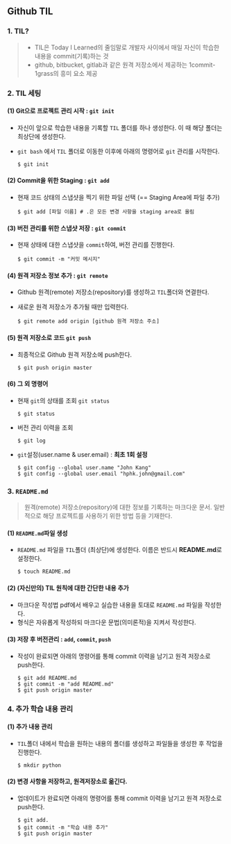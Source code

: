 ## Github TIL

### 1. TIL?

> * TIL은 Today I Learned의 줄임말로 개발자 사이에서 매일 자신이 학습한 내용을 commit(기록)하는 것
> * github, bitbucket, gitlab과 같은 원격 저장소에서 제공하는 1commit-1grass의 흥미 요소 제공



### 2. TIL 세팅

#### (1) Git으로 프로젝트 관리 시작 : `git init`

* 자신이 앞으로 학습한 내용을 기록할 `TIL` 폴더를 하나 생성한다. 이 때 해당 폴더는 최상단에 생성한다.

* `git bash` 에서 `TIL` 폴더로 이동한 이후에 아래의 명령어로 `git` 관리를 시작한다.

  ~~~ shell
  $ git init
  ~~~

  

#### (2) Commit을 위한 Staging : `git add`

* 현재 코드 상태의 스냅샷을 찍기 위한 파일 선택 (== Staging Area에 파일 추가)

  ```shell
  $ git add [파일 이름] # .은 모든 변경 사항을 staging area로 올림
  ```

  

#### (3) 버전 관리를 위한 스냅샷 저장 : `git commit`

* 현재 상태에 대한 스냅샷을 `commit`하여, 버전 관리를 진행한다.

  ~~~shell
  $ git commit -m "커밋 메시지"
  ~~~

  

#### (4) 원격 저장소 정보 추가 : `git remote`

* Github 원격(remote) 저장소(repository)를 생성하고 `TIL`폴더와 연결한다.

* 새로운 원격 저장소가 추가될 때만 입력한다.

  ~~~SHELL
  $ git remote add origin [github 원격 저장소 주소]
  ~~~

  

 

#### (5) 원격 저장소로 코드 `git push`

* 최종적으로 Github 원격 저장소에 push한다.

  ```shell
  $ git push origin master
  ```

  

#### (6) 그 외 명령어

* 현재 `git`의 상태를 조회 `git status`

  ~~~shell
  $ git status
  ~~~

* 버전 관리 이력을 조회

  ~~~shell
  $ git log
  ~~~

* `git`설정(user.name & user.email) : **최초 1회 설정**

  ~~~shell
  $ git config --global user.name "John Kang"
  $ git config --global user.email "hphk.john@gmail.com"
  ~~~



### 3. `README.md`

> 원격(remote) 저장소(repository)에 대한 정보를 기록하는 마크다운 문서. 일반적으로 해당 프로젝트를 사용하기 위한 방법 등을 기재한다.



#### (1) `README.md`파일 생성

* `README.md` 파일을 `TIL`폴더 (최상단)에 생성한다. 이름은 반드시 **README.md**로 설정한다.

  ``` shell
  $ touch README.md
  ```



#### (2) (자신만의) TIL 원칙에 대한 간단한 내용 추가

* 마크다운 작성법 pdf에서 배우고 실습한 내용을 토대로 `README.md` 파일을 작성한다.
* 형식은 자유롭게 작성하되 마크다운 문법(의미론적)을 지켜서 작성한다.



#### (3) 저장 후 버전관리 : `add`, `commit`, `push`

* 작성이 완료되면 아래의 명령어를 통해 commit 이력을 남기고 원격 저장소로 push한다.

  ~~~shell
  $ git add README.md
  $ git commit -m "add README.md"
  $ git push origin master
  ~~~



### 4. 추가 학습 내용 관리

#### (1) 추가 내용 관리

* `TIL`폴더 내에서 학습을 원하는 내용의 폴더를 생성하고 파일들을 생성한 후 작업을 진행한다.

  ~~~SHELL
  $ mkdir python
  ~~~



#### (2) 변경 사항을 저장하고, 원격저장소로 옮긴다.

* 업데이트가 완료되면 아래의 명령어를 통해 commit 이력을 남기고 원격 저장소로 push한다.

  ~~~ shell
  $ git add.
  $ git commit -m "학습 내용 추가"
  $ git push origin master
  ~~~

  
